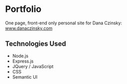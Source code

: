 # Portfolio

One page, front-end only personal site for Dana Czinsky: www.danaczinsky.com

## Technologies Used
- Node.js
- Express.js
- JQuery / JavaScript
- CSS
- Semantic UI
